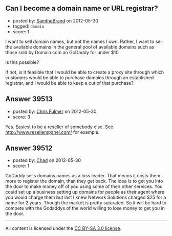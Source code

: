 ## Can I become a domain name or URL registrar?

- posted by: [SamtheBrand](https://stackexchange.com/users/-1/17187-samthebrand) on 2012-05-30
- tagged: `domain`
- score: 1

I want to sell domain names, but not the names I own. Rather, I want to sell the available domains in the general pool of available domains such as those sold by Domain.com an GoDaddy for under $10. 

Is this possible? 

If not, is it feasible that I would be able to create a proxy site through which customers would be able to purchase domains through an established registrar, and I would be able to keep a cut of that purchase?


## Answer 39513

- posted by: [Chris Fulmer](https://stackexchange.com/users/-1/17026-chris-fulmer) on 2012-05-30
- score: 3

Yes.  Easiest to be a reseller of somebody else.  See http://www.resellerspanel.com/ for example.


## Answer 39512

- posted by: [Chad](https://stackexchange.com/users/-1/11220-chad) on 2012-05-30
- score: 1

GoDaddy sells domains names as a loss leader. That means it costs them more to register the domain, than they get back.  The idea is to get you into the door to make money off of you using some of their other services. You could set up a business setting up domains for people as their agent where you would charge them but last I knew Network Solutions charged $25 for a name for 2 years.  Though the market is pretty saturated. So it will be hard to compete with the Godaddys of the world willing to lose money to get you in the door. 




---

All content is licensed under the [CC BY-SA 3.0 license](https://creativecommons.org/licenses/by-sa/3.0/).
